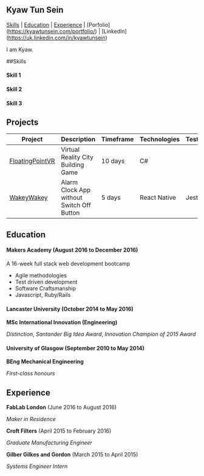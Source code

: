 ## Kyaw Tun Sein

[Skills](#skills) | [Education](#education) | [Experience](#experience) | [Porfolio] (https://kyawtunsein.com/portfolio/) | [LinkedIn] (https://uk.linkedin.com/in/kyawtunsein)

I am Kyaw.

##Skills

#### Skill 1


#### Skill 2


#### Skill 3


## Projects

Project | Description | Timeframe | Technologies | Testing
------------- | ----------- | --------------------- | ------------ | -------
[FloatingPointVR](https://www.youtube.com/watch?v=XFBpKRfyup4)| Virtual Reality City Building Game| 10 days | C#|
[WakeyWakey](https://github.com/meeshyep/Wakey-Wakey-)| Alarm Clock App without Switch Off Button | 5 days | React Native | Jest

## Education

#### Makers Academy (August 2016 to December 2016)

A 16-week full stack web development bootcamp

- Agile methodologies
- Test driven development
- Software Craftsmanship
- Javascript, Ruby/Rails

#### Lancaster University (October 2014 to May 2016)

**MSc International Innovation (Engineering)**

*Distinction*, *Santander Big Idea Award*, *Innovation Champion of 2015 Award*

#### University of Glasgow (September 2010 to May 2014)

**BEng Mechanical Engineering**

*First-class honours*

## Experience

**FabLab London** (June 2016 to August 2016)

*Maker in Residence*

**Croft Filters** (April 2015 to February 2016)

*Graduate Manufacturing Engineer*

**Gilber Gilkes and Gordon** (March 2015 to April 2015)

*Systems Engineer Intern*
